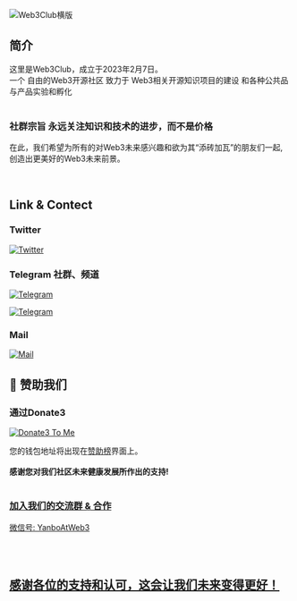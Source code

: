 ![Web3Club横版](https://github.com/Web3-Club/.github/assets/76860915/875d7fe1-a3b6-4351-ad18-51b056c464cc)

</h1>


## 简介


这里是Web3Club，成立于2023年2月7日。<br>
一个 自由的Web3开源社区 致力于 Web3相关开源知识项目的建设 和各种公共品与产品实验和孵化 <br>
<br>



### 社群宗旨 永远关注知识和技术的进步，而不是价格



在此，我们希望为所有的对Web3未来感兴趣和欲为其“添砖加瓦”的朋友们一起,<br>
创造出更美好的Web3未来前景。

<br>

## Link & Contect

### Twitter
[![Twitter](https://img.shields.io/badge/@Web3Club-1DA1F2?style=for-the-badge&logo=twitter&logoColor=white)](https://twitter.com/Web3ClubCN)

### Telegram 社群、频道
[![Telegram](https://img.shields.io/badge/@Web3Club社群-2CA5E0?style=for-the-badge&logo=telegram&logoColor=white)](https://t.me/Web3ClubCN)

[![Telegram](https://img.shields.io/badge/@Web3Club频道-2CA5E0?style=for-the-badge&logo=telegram&logoColor=white)](https://t.me/Web3Club_Channel)


### Mail
[![Mail](https://img.shields.io/badge/web3clubCN@outlook.com-0078D4?style=for-the-badge&logo=microsoft-outlook&logoColor=white)](mailto:web3clubCN@outlook.com)






## 💐 赞助我们 
### 通过Donate3


<a href="https://www.donate3.xyz/donateTo?cid=bafkreif5ecvwp7vanir2geib43nws7zvaac46rvlryzwwm47knutcv6xee" target="_blank"><img src="https://www.donate3.xyz/Donate3ToMe.svg" alt="Donate3 To Me"></a>

您的钱包地址将出现在[赞助榜](https://github.com/Web3-Club/Sponsor)界面上。<br>  
**感谢您对我们社区未来健康发展所作出的支持!**



# [](https://github.com/Web3-Club/Intro./blob/main/Join%20club.md) 

<a href="https://github.com/Web3-Club/Intro./blob/main/Join%20club.md" target=_blank>
  


### 加入我们的交流群 & 合作
微信号: YanboAtWeb3


<br>
<br>

## 感谢各位的支持和认可，这会让我们未来变得更好！
  
  
 
